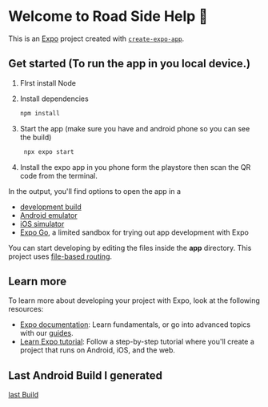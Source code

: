 # Welcome to Road Side Help 👋

This is an [Expo](https://expo.dev) project created with [`create-expo-app`](https://www.npmjs.com/package/create-expo-app).

## Get started (To run the app in you local device.)

1. FIrst install Node

2. Install dependencies

   ```bash
   npm install
   ```

3. Start the app (make sure you have and android phone so you can see the build)

   ```bash
    npx expo start
   ```

4. Install the expo app in you phone form the playstore then scan the QR code from the terminal.

In the output, you'll find options to open the app in a

- [development build](https://docs.expo.dev/develop/development-builds/introduction/)
- [Android emulator](https://docs.expo.dev/workflow/android-studio-emulator/)
- [iOS simulator](https://docs.expo.dev/workflow/ios-simulator/)
- [Expo Go](https://expo.dev/go), a limited sandbox for trying out app development with Expo

You can start developing by editing the files inside the **app** directory. This project uses [file-based routing](https://docs.expo.dev/router/introduction).

## Learn more

To learn more about developing your project with Expo, look at the following resources:

- [Expo documentation](https://docs.expo.dev/): Learn fundamentals, or go into advanced topics with our [guides](https://docs.expo.dev/guides).
- [Learn Expo tutorial](https://docs.expo.dev/tutorial/introduction/): Follow a step-by-step tutorial where you'll create a project that runs on Android, iOS, and the web.

## Last Android Build I generated

[last Build](https://expo.dev/artifacts/eas/nDAfbzuB9gV19LqeansBKD.aab)
